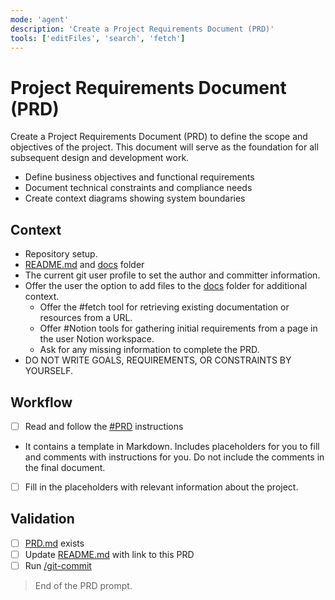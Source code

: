 ```yaml
---
mode: 'agent'
description: 'Create a Project Requirements Document (PRD)'
tools: ['editFiles', 'search', 'fetch']
---
```


# Project Requirements Document (PRD)

Create a Project Requirements Document (PRD) to define the scope and objectives of the project. This document will serve as the foundation for all subsequent design and development work.

   - Define business objectives and functional requirements
   - Document technical constraints and compliance needs
   - Create context diagrams showing system boundaries

## Context

- Repository setup.
- [README.md](/README.md) and [docs](/docs) folder
- The current git user profile to set the author and committer information.
- Offer the user the option to add files to the [docs](/docs) folder for additional context.
  - Offer the #fetch tool for retrieving existing documentation or resources from a URL.
  - Offer #Notion tools for gathering initial requirements from a page in the user Notion workspace.
  - Ask for any missing information to complete the PRD.
- DO NOT WRITE GOALS, REQUIREMENTS, OR CONSTRAINTS BY YOURSELF. 

## Workflow

- [ ] Read and follow the [#PRD](/.github/instructions/PRD.instructions.md) instructions
- It contains a template in Markdown. Includes placeholders for you to fill and comments with instructions for you. Do not include the comments in the final document.
- [ ] Fill in the placeholders with relevant information about the project.
  
## Validation

- [ ] [PRD.md](/docs/PRD.md) exists 
- [ ] Update [README.md](/README.md) with link to this PRD
- [ ] Run [/git-commit](/.github/prompts/git-commit.prompt.md) 

> End of the PRD prompt.
